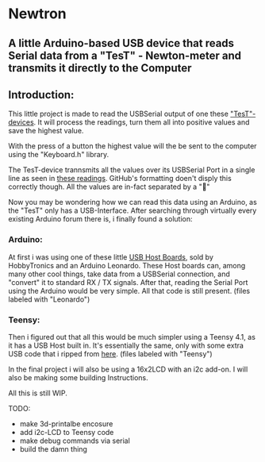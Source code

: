 # Newtron
## A little Arduino-based USB device that reads Serial data from a "TesT" - Newton-meter and transmits it directly to the Computer


## Introduction:

This little project is made to read the USBSerial output of one these ["TesT"-devices](https://www.test-gmbh.com/de/produkte/pruefmaschinen/einfache-pruefrahmen/modell-105/).
It will process the readings, turn them all into positive values and save the highest value.

With the press of a button the highest value will the be sent to the computer using the "Keyboard.h" library.


The TesT-device trannsmits all the values over its USBSerial Port in a single line as seen in [these readings](misc/OG_readings.txt).
GitHub's formatting doen't disply this correctly though. All the values are in-fact separated by a ""

Now you may be wondering how we can read this data using an Arduino, as the "TesT" only has a USB-Interface.
After searching through virtually every existing Arduino forum there is, i finally found a solution:


### Arduino:

At first i was using one of these little [USB Host Boards](https://www.hobbytronics.co.uk/usb-host/usb-host-board-v24), sold by HobbyTronics and an Arduino Leonardo.
These Host boards can, among many other cool things, take data from a USBSerial connection, and "convert" it to standard RX / TX signals.
After that, reading the Serial Port using the Arduino would be very simple.
All that code is still present.
(files labeled with "Leonardo")


### Teensy:

Then i figured out that all this would be much simpler using a Teensy 4.1, as it has a USB Host built in.
It's essentially the same, only with some extra USB code that i ripped from [here](https://github.com/PaulStoffregen/USBHost_t36/blob/master/examples/Serial/Serial.ino).
(files labeled with "Teensy")


In the final project i will also be using a 16x2LCD with an i2c add-on.
I will also be making some building Instructions.

All this is still WIP.


TODO:

- make 3d-printalbe encosure
- add i2c-LCD to Teensy code
- make debug commands via serial
- build the damn thing
